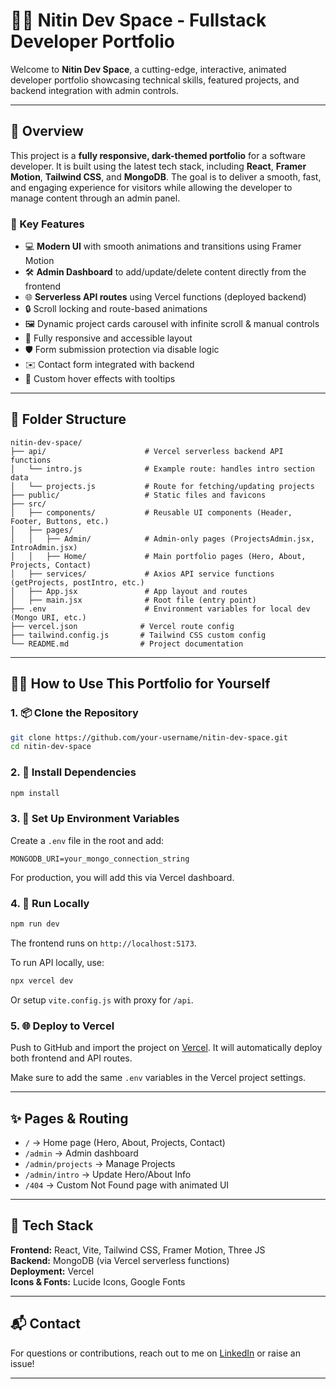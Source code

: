 # 🧑‍💻 Nitin Dev Space - Fullstack Developer Portfolio

Welcome to **Nitin Dev Space**, a cutting-edge, interactive, animated developer portfolio showcasing technical skills, featured projects, and backend integration with admin controls.

---

## 🚀 Overview

This project is a **fully responsive, dark-themed portfolio** for a software developer. It is built using the latest tech stack, including **React**, **Framer Motion**, **Tailwind CSS**, and **MongoDB**. The goal is to deliver a smooth, fast, and engaging experience for visitors while allowing the developer to manage content through an admin panel.

### 🎯 Key Features

- 💻 **Modern UI** with smooth animations and transitions using Framer Motion
- 🛠️ **Admin Dashboard** to add/update/delete content directly from the frontend
- 🌐 **Serverless API routes** using Vercel functions (deployed backend)
- 🔒 Scroll locking and route-based animations
- 🖼️ Dynamic project cards carousel with infinite scroll & manual controls
- 📱 Fully responsive and accessible layout
- 🛡️ Form submission protection via disable logic
- ✉️ Contact form integrated with backend
- 🎨 Custom hover effects with tooltips

---

## 🧾 Folder Structure

```
nitin-dev-space/
├── api/                      # Vercel serverless backend API functions
│   └── intro.js              # Example route: handles intro section data
│   └── projects.js           # Route for fetching/updating projects
├── public/                   # Static files and favicons
├── src/
│   ├── components/           # Reusable UI components (Header, Footer, Buttons, etc.)
│   ├── pages/
│   │   ├── Admin/            # Admin-only pages (ProjectsAdmin.jsx, IntroAdmin.jsx)
│   │   ├── Home/             # Main portfolio pages (Hero, About, Projects, Contact)
│   ├── services/             # Axios API service functions (getProjects, postIntro, etc.)
│   ├── App.jsx               # App layout and routes
│   ├── main.jsx              # Root file (entry point)
├── .env                      # Environment variables for local dev (Mongo URI, etc.)
├── vercel.json              # Vercel route config
├── tailwind.config.js       # Tailwind CSS custom config
└── README.md                # Project documentation
```

---

## 🧑‍🔧 How to Use This Portfolio for Yourself

### 1. 📦 Clone the Repository

```bash
git clone https://github.com/your-username/nitin-dev-space.git
cd nitin-dev-space
```

### 2. 📁 Install Dependencies

```bash
npm install
```

### 3. 🔐 Set Up Environment Variables

Create a `.env` file in the root and add:

```
MONGODB_URI=your_mongo_connection_string
```

For production, you will add this via Vercel dashboard.

### 4. 🧪 Run Locally

```bash
npm run dev
```

The frontend runs on `http://localhost:5173`.

To run API locally, use:

```bash
npx vercel dev
```

Or setup `vite.config.js` with proxy for `/api`.

### 5. 🌐 Deploy to Vercel

Push to GitHub and import the project on [Vercel](https://vercel.com/). It will automatically deploy both frontend and API routes.

Make sure to add the same `.env` variables in the Vercel project settings.

---

## ✨ Pages & Routing

- `/` → Home page (Hero, About, Projects, Contact)
- `/admin` → Admin dashboard
- `/admin/projects` → Manage Projects
- `/admin/intro` → Update Hero/About Info
- `/404` → Custom Not Found page with animated UI

---

## 📌 Tech Stack

**Frontend:** React, Vite, Tailwind CSS, Framer Motion, Three JS  
**Backend:** MongoDB (via Vercel serverless functions)  
**Deployment:** Vercel  
**Icons & Fonts:** Lucide Icons, Google Fonts  

---

## 📬 Contact

For questions or contributions, reach out to me on [LinkedIn](https://www.linkedin.com/in/nitindevspace/) or raise an issue!

---
